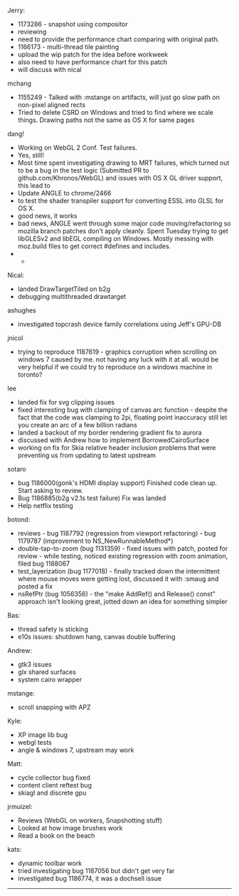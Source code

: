 Jerry:
* 1173286 - snapshot using compositor
* reviewing
* need to provide the performance chart comparing with original path.
* 1166173 - multi-thread tile painting
* upload the wip patch for the idea before workweek
* also need to have performance chart for this patch
* will discuss with nical



mchang
* 1155249 - Talked with :mstange on artifacts, will just go slow path on non-pixel aligned rects
* Tried to delete CSRD on Windows and tried to find where we scale things. Drawing paths not the same as OS X for same pages



dang!
* Working on WebGL 2 Conf. Test failures.
* Yes, still!
* Most time spent investigating drawing to MRT failures, which turned out to be a bug in the test logic (Submitted PR to github.com/Khronos/WebGL) and issues with OS X GL driver support, this lead to
* Update ANGLE to chrome/2466
* to test the shader transpiler support for converting ESSL into GLSL for OS X.
* good news, it works
* bad news, ANGLE went through some major code moving/refactoring so mozilla branch patches don't apply cleanly. Spent Tuesday trying to get libGLESv2 and libEGL compiling on Windows. Mostly messing with moz.build files to get correct #defines and includes.
* * 


Nical:
* landed DrawTargetTiled on b2g
* debugging multithreaded drawtarget



ashughes
* investigated topcrash device family correlations using Jeff's GPU-DB



jnicol
* trying to reproduce 1187619 - graphics corruption when scrolling on windows 7 caused by me. not having any luck with it at all. would be very helpful if we could try to reproduce on a windows machine in toronto?



lee
* landed fix for svg clipping issues
* fixed interesting bug with clamping of canvas arc function - despite the fact that the code was clamping to 2pi, floating point inaccuracy still let you create an arc of a few billion radians
* landed a backout of my border rendering gradient fix to aurora
* discussed with Andrew how to implement BorrowedCairoSurface
* working on fix for Skia relative header inclusion problems that were preventing us from updating to latest upstream



sotaro
* bug 1186000(gonk's HDMI display support) Finished code clean up. Start asking to review.
* Bug 1186885(b2g v2.1s test failure) Fix was landed
* Help netflix testing



botond:
  - reviews
          - bug 1187792 (regression from viewport refactoring)
          - bug 1179787 (improvement to NS_NewRunnableMethod*)
  - double-tap-to-zoom (bug 1131359)
          - fixed issues with patch, posted for review
          - while testing, noticed existing regression with zoom animation, filed bug 1188067
  - test_layerization (bug 1177018)
          - finally tracked down the intermittent where mouse moves were getting lost, discussed it with :smaug and posted a fix
  - nsRefPtr<const T> (bug 1056356)
          - the "make AddRef() and Release() const" approach isn't looking great, jotted down an idea for something simpler



Bas:
* thread safety is sticking
* e10s issues: shutdown hang, canvas double buffering



Andrew:
* gtk3 issues
* glx shared surfaces
* system cairo wrapper



mstange:
* scroll snapping with APZ



Kyle:
* XP image lib bug
* webgl tests
* angle & windows 7, upstream may work



Matt:
* cycle collector bug fixed
* content client reftest bug
* skiagl and discrete gpu



jrmuizel:
* Reviews (WebGL on workers, Snapshotting stuff)
* Looked at how image brushes work
* Read a book on the beach



kats:
* dynamic toolbar work
* tried investigating bug 1187056 but didn't get very far
* investigated bug 1186774, it was a dochsell issue

________________


